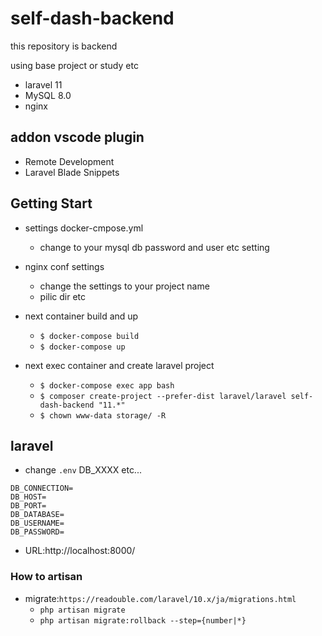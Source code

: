 # self-dash-backend

this repository is backend

using base project or study etc

- laravel 11
- MySQL 8.0
- nginx

## addon vscode plugin

- Remote Development
- Laravel Blade Snippets

## Getting Start

- settings docker-cmpose.yml

  - change to your mysql db password and user etc setting

- nginx conf settings

  - change the settings to your project name
  - pilic dir etc

- next container build and up

  - `$ docker-compose build`
  - `$ docker-compose up`

- next exec container and create laravel project
  - `$ docker-compose exec app bash`
  - `$ composer create-project --prefer-dist laravel/laravel self-dash-backend "11.*"`
  - `$ chown www-data storage/ -R`

## laravel

- change `.env` DB_XXXX etc...

```
DB_CONNECTION=
DB_HOST=
DB_PORT=
DB_DATABASE=
DB_USERNAME=
DB_PASSWORD=
```

- URL:http://localhost:8000/

### How to artisan

- migrate:`https://readouble.com/laravel/10.x/ja/migrations.html`
  - `php artisan migrate`
  - `php artisan migrate:rollback --step={number|*}`
